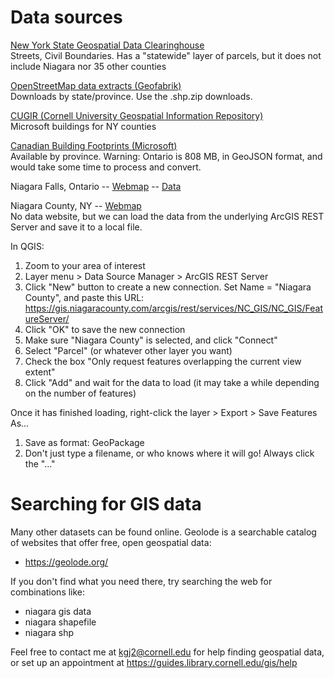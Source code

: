 Data sources
============

[New York State Geospatial Data Clearinghouse](http://gis.ny.gov/) \
Streets, Civil Boundaries.  Has a "statewide" layer of parcels, but it does not include Niagara nor 35 other counties

[OpenStreetMap data extracts (Geofabrik)](https://download.geofabrik.de/) \
Downloads by state/province.  Use the .shp.zip downloads.

[CUGIR (Cornell University Geospatial Information Repository)](https://cugir.library.cornell.edu/) \
Microsoft buildings for NY counties

[Canadian Building Footprints (Microsoft)](https://github.com/Microsoft/CanadianBuildingFootprints) \
Available by province.  Warning: Ontario is 808 MB, in GeoJSON format, and would take some time to process and convert.

Niagara Falls, Ontario -- [Webmap](https://niagarafalls.ca/city-hall/information-systems/gis/interactive-mapping.aspx) -- [Data](https://niagarafalls.ca/services/open/data)

Niagara County, NY -- [Webmap](https://niagara-county.maps.arcgis.com/apps/webappviewer/index.html?id=b5be67cf0e05477e8f4ad3161ab51422) \
No data website, but we can load the data from the underlying ArcGIS REST Server and save it to a local file.

In QGIS:
  1. Zoom to your area of interest
  2. Layer menu > Data Source Manager > ArcGIS REST Server
  3. Click "New" button to create a new connection.  Set Name = "Niagara County", and paste this URL:
      https://gis.niagaracounty.com/arcgis/rest/services/NC_GIS/NC_GIS/FeatureServer/
  4. Click "OK" to save the new connection
  5. Make sure "Niagara County" is selected, and click "Connect"
  6. Select "Parcel" (or whatever other layer you want)
  7. Check the box "Only request features overlapping the current view extent"
  8. Click "Add" and wait for the data to load (it may take a while depending on the number of features)

Once it has finished loading, right-click the layer > Export > Save Features As...
  1. Save as format: GeoPackage
  2. Don't just type a filename, or who knows where it will go!  Always click the "..."


Searching for GIS data
======================

Many other datasets can be found online.  Geolode is a searchable catalog of websites that offer free, open geospatial data:
* <https://geolode.org/>

If you don't find what you need there, try searching the web for combinations like:
* niagara gis data
* niagara shapefile
* niagara shp

Feel free to contact me at kgj2@cornell.edu for help finding geospatial data, or set up an appointment at <https://guides.library.cornell.edu/gis/help>
